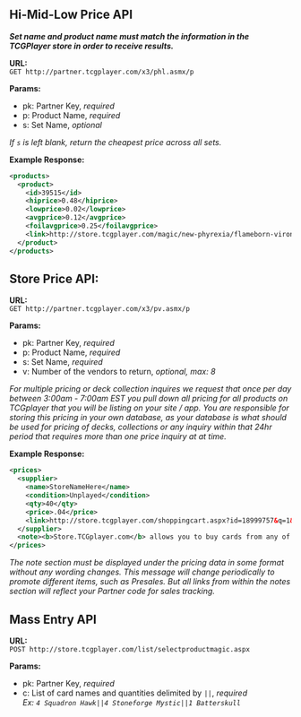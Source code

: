 ## Hi-Mid-Low Price API

***Set name and product name must match the information in the TCGPlayer store in order to receive results.***

**URL:**  
`GET http://partner.tcgplayer.com/x3/phl.asmx/p`

**Params:**
- pk: Partner Key, *required*
- p: Product Name, *required*
- s: Set Name, *optional*

*If `s` is left blank, return the cheapest price across all sets.*

**Example Response:**
```xml
<products>
  <product>
    <id>39515</id>
    <hiprice>0.48</hiprice>
    <lowprice>0.02</lowprice>
    <avgprice>0.12</avgprice>
    <foilavgprice>0.25</foilavgprice>
    <link>http://store.tcgplayer.com/magic/new-phyrexia/flameborn-viron?partner=TCGTEST</link>
  </product>
</products>
```

## Store Price API:

**URL:**  
`GET http://partner.tcgplayer.com/x3/pv.asmx/p`

**Params:**
- pk: Partner Key, *required*
- p: Product Name, *required*
- s: Set Name, *required*
- v: Number of the vendors to return, *optional, max: 8*

*For multiple pricing or deck collection inquires we request that once per day between 3:00am - 7:00am EST you pull down all pricing for all products on TCGplayer that you will be listing on your site / app. You are responsible for storing this pricing in your own database, as your database is what should be used for pricing of decks, collections or any inquiry within that 24hr period that requires more than one price inquiry at at time.*

**Example Response:**
```xml
<prices>
  <supplier>
    <name>StoreNameHere</name>
    <condition>Unplayed</condition>
    <qty>40</qty>
    <price>.04</price>
    <link>http://store.tcgplayer.com/shoppingcart.aspx?id=18999757&q=1&partner=tcgtest</link>
  </supplier>
  <note><b>Store.TCGplayer.com</b> allows you to buy cards from any of our vendors, all at the same time, in a simple checkout experience. Shop, Compare & Save with TCGplayer.com!<br><br>(Earn money and receive full Pricing & Card data for your App/Site by <a href="http://store.tcgplayer.com/">Contacting TCGplayer</a>)</note>
</prices>
```

*The note section must be displayed under the pricing data in some format without any wording changes. This message will change periodically to promote different items, such as Presales. But all links from within the notes section will reflect your Partner code for sales tracking.*

## Mass Entry API
**URL:**  
`POST http://store.tcgplayer.com/list/selectproductmagic.aspx`

**Params:**
- pk: Partner Key, *required*
- c: List of card names and quantities delimited by `||`, *required*  
*Ex: `4 Squadron Hawk||4 Stoneforge Mystic||1 Batterskull`*
